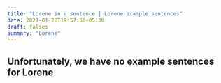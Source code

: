 ```yaml
---
title: "Lorene in a sentence | Lorene example sentences"
date: 2021-01-20T19:57:50+05:30
draft: falses
summary: "Lorene"
---
```

## Unfortunately, we have no example sentences for Lorene                 
